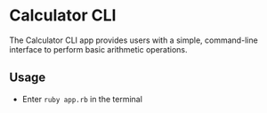 # Calculator CLI
The Calculator CLI app provides users with a simple, command-line interface to perform basic arithmetic operations.

## Usage
- Enter `ruby app.rb` in the terminal
